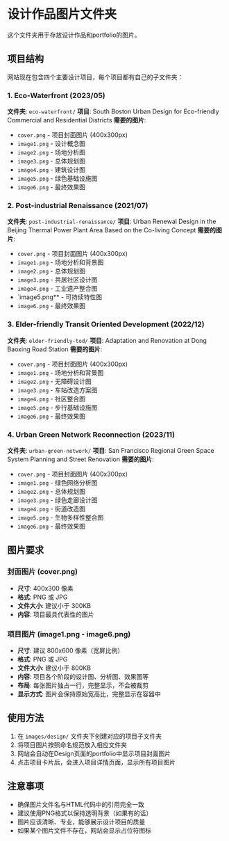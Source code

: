 # 设计作品图片文件夹

这个文件夹用于存放设计作品和portfolio的图片。

## 项目结构

网站现在包含四个主要设计项目，每个项目都有自己的子文件夹：

### 1. Eco-Waterfront (2023/05)
**文件夹**: `eco-waterfront/`
**项目**: South Boston Urban Design for Eco-friendly Commercial and Residential Districts
**需要的图片**:
- `cover.png` - 项目封面图片 (400x300px)
- `image1.png` - 设计概念图
- `image2.png` - 场地分析图
- `image3.png` - 总体规划图
- `image4.png` - 建筑设计图
- `image5.png` - 绿色基础设施图
- `image6.png` - 最终效果图

### 2. Post-industrial Renaissance (2021/07)
**文件夹**: `post-industrial-renaissance/`
**项目**: Urban Renewal Design in the Beijing Thermal Power Plant Area Based on the Co-living Concept
**需要的图片**:
- `cover.png` - 项目封面图片 (400x300px)
- `image1.png` - 场地分析和背景图
- `image2.png` - 总体规划图
- `image3.png` - 共居社区设计图
- `image4.png` - 工业遗产整合图
- `image5.png** - 可持续特性图
- `image6.png` - 最终效果图

### 3. Elder-friendly Transit Oriented Development (2022/12)
**文件夹**: `elder-friendly-tod/`
**项目**: Adaptation and Renovation at Dong Baoxing Road Station
**需要的图片**:
- `cover.png` - 项目封面图片 (400x300px)
- `image1.png` - 场地分析和背景图
- `image2.png` - 无障碍设计图
- `image3.png` - 车站改造方案图
- `image4.png` - 社区整合图
- `image5.png` - 步行基础设施图
- `image6.png` - 最终效果图

### 4. Urban Green Network Reconnection (2023/11)
**文件夹**: `urban-green-network/`
**项目**: San Francisco Regional Green Space System Planning and Street Renovation
**需要的图片**:
- `cover.png` - 项目封面图片 (400x300px)
- `image1.png` - 绿色网络分析图
- `image2.png` - 总体规划图
- `image3.png` - 绿色走廊设计图
- `image4.png` - 街道改造图
- `image5.png` - 生物多样性整合图
- `image6.png` - 最终效果图

## 图片要求

### 封面图片 (cover.png)
- **尺寸**: 400x300 像素
- **格式**: PNG 或 JPG
- **文件大小**: 建议小于 300KB
- **内容**: 项目最具代表性的图片

### 项目图片 (image1.png - image6.png)
- **尺寸**: 建议 800x600 像素（宽屏比例）
- **格式**: PNG 或 JPG
- **文件大小**: 建议小于 800KB
- **内容**: 项目各个阶段的设计图、分析图、效果图等
- **布局**: 每张图片独占一行，完整显示，不会被裁剪
- **显示方式**: 图片会保持原始宽高比，完整显示在容器中

## 使用方法

1. 在 `images/design/` 文件夹下创建对应的项目子文件夹
2. 将项目图片按照命名规范放入相应文件夹
3. 网站会自动在Design页面的portfolio中显示项目封面图片
4. 点击项目卡片后，会进入项目详情页面，显示所有项目图片

## 注意事项

- 确保图片文件名与HTML代码中的引用完全一致
- 建议使用PNG格式以保持透明背景（如果有的话）
- 图片应该清晰、专业，能够展示设计项目的质量
- 如果某个图片文件不存在，网站会显示占位符图标
